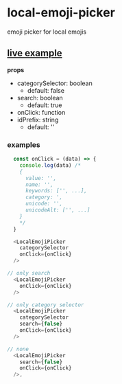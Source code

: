 # local-emoji-picker

emoji picker for local emojis

## [live example](local-emoji-picker.richardsoderman.se)

**props**
- categorySelector: boolean
  - default: false
- search: boolean
  - default: true
- onClick: function
- idPrefix: string
  - default: ''

### examples

```javascript
  const onClick = (data) => {
    console.log(data) /*
    {
      value: '',
      name: '',
      keywords: ['', ...],
      category: ',
      unicode: '',
      unicodeAlt: ['', ...]
    }
    */
  }

  <LocalEmojiPicker
    categorySelector
    onClick={onClick}
  />

// only search
  <LocalEmojiPicker
    onClick={onClick}
  />

// only category selector
  <LocalEmojiPicker
    categorySelector
    search={false}
    onClick={onClick}
  />

// none
  <LocalEmojiPicker
    search={false}
    onClick={onClick}
  />,
```
